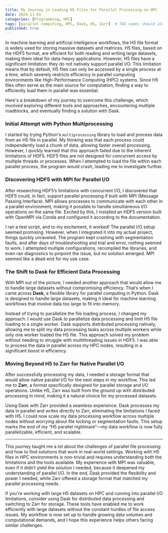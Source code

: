 ```yaml
---
title: My Journey in Loading H5 Files for Parallel Processing on HPC
date: 2024-11-01
categories: [Programming, HPC]
tags: [parallel computing, HPC, Dask, H5, Zarr]  # TAG names should always be lowercase
published: true
---
```


In machine learning and artificial intelligence workflows, the H5 file format is widely used for storing massive datasets and matrices. H5 files, based on the HDF5 format, are efficient for both reading and writing large datasets, making them ideal for data-heavy applications. However, H5 files have a significant limitation: they do not natively support parallel I/O. This limitation means that by default, H5 files can only be accessed by a single process at a time, which severely restricts efficiency in parallel computing environments like High-Performance Computing (HPC) systems. Since H5 files often serve as the main source for computation, finding a way to efficiently load them in parallel was essential.

Here's a breakdown of my journey to overcome this challenge, which involved exploring different tools and approaches, encountering multiple roadblocks, and eventually finding a solution with Dask.

### Initial Attempt with Python Multiprocessing

I started by trying Python's `multiprocessing` library to load and process data from an H5 file in parallel. My thinking was that each process could independently load a chunk of data, allowing faster overall processing. However, I quickly learned that this approach failed due to the inherent limitations of HDF5. HDF5 files are not designed for concurrent access by multiple threads or processes. When I attempted to load the file within each parallel process, the program would crash, leading me to investigate further.

### Discovering HDF5 with MPI for Parallel I/O

After researching HDF5’s limitations with concurrent I/O, I discovered that HDF5 could, in fact, support parallel processing if built with MPI (Message Passing Interface). MPI allows processes to communicate with each other in a parallel environment, making it possible to handle simultaneous I/O operations on the same file. Excited by this, I installed an HDF5 version built with OpenMPI via Conda and configured it according to the documentation.

I ran a test script, and to my excitement, it worked! The parallel I/O setup seemed promising. However, when I integrated it into my actual project, things quickly unraveled. The program kept crashing with segmentation faults, and after days of troubleshooting and trial and error, nothing seemed to work. I attempted multiple configurations, recompiled the libraries, and even ran diagnostics to pinpoint the issue, but no solution emerged. MPI seemed like a dead end for my use case.

### The Shift to Dask for Efficient Data Processing

With MPI out of the picture, I needed another approach that would allow me to handle large datasets without compromising efficiency. That’s when I came across **Dask**, a flexible library for parallel computing in Python. Dask is designed to handle large datasets, making it ideal for machine learning workflows that involve data too large to fit into memory.

Instead of trying to parallelize the file loading process, I changed my approach: I would use Dask to parallelize data processing and limit H5 file loading to a single worker. Dask supports distributed processing natively, allowing me to split my data processing tasks across multiple workers while only one worker loaded the H5 file. This approach solved my problem without needing to struggle with multithreading issues in HDF5. I was able to process the data in parallel across my HPC nodes, resulting in a significant boost in efficiency.

### Moving Beyond H5 to Zarr for Native Parallel I/O

After successfully processing my data, I needed a storage format that would allow native parallel I/O for the next steps in my workflow. This led me to **Zarr**, a format specifically designed for parallel storage and I/O operations. Unlike H5, Zarr was built from the ground up with distributed processing in mind, making it a natural choice for my processed datasets.

Using Dask with Zarr provided a seamless experience. Dask processes my data in parallel and writes directly to Zarr, eliminating the limitations I faced with H5. I could now scale my data processing workflow across multiple nodes without worrying about file locking or segmentation faults. This setup marks the end of my “H5 parallel nightmare”—my data workflow is now fully parallelizable, efficient, and scalable.

---

This journey taught me a lot about the challenges of parallel file processing and how to find solutions that work in real-world settings. Working with H5 files in HPC environments is non-trivial and requires understanding both the limitations and the tools available. My experience with MPI was valuable, even if it didn’t yield the solution I needed, because it deepened my understanding of parallel I/O. In the end, Dask provided the flexibility and power I needed, while Zarr offered a storage format that matched my parallel processing needs.

If you're working with large H5 datasets on HPC and running into parallel I/O limitations, consider using Dask for distributed data processing and switching to Zarr for storage. These tools have enabled me to work efficiently with large datasets without the constant hurdles of file access issues. My workflow is now set up to handle growing data volumes and computational demands, and I hope this experience helps others facing similar challenges.
